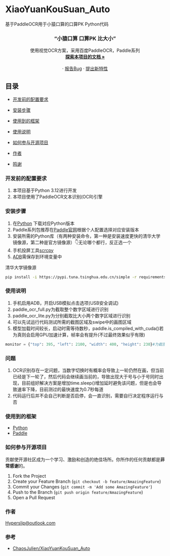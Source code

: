 # XiaoYuanKouSuan_Auto

基于PaddleOCR用于小猿口算的口算PK Python代码

<p align="center">
  <h3 align="center">“小猿口算 口算PK 比大小”</h3>
  <p align="center">
    使用视觉OCR方案，采用百度PaddleOCR，Paddle系列
    <br/>
    <a href="https://github.com/scflow/XiaoYuanKouSuan_PaddlePCR"><strong>探索本项目的文档 »</strong></a>
    <br />
    <br />
    ·
    <a href="https://github.com/scflow/XiaoYuanKouSuan_PaddlePCR/issues">报告Bug</a>
    ·
    <a href="https://github.com/scflow/XiaoYuanKouSuan_PaddlePCR/issues">提出新特性</a>
  </p>


</p>


## 目录

- [开发前的配置要求](#开发前的配置要求)
- [安装步骤](#安装步骤)

- [使用到的框架](#使用到的框架)
- [使用说明](#使用说明)
- [如何参与开源项目](#如何参与开源项目)
- [作者](#作者)
- [鸣谢](#鸣谢)




### 开发前的配置要求

1. 本项目基于Python 3.12进行开发
2. 本项目使用了PaddleOCR文本识别(OCR)引擎

### **安装步骤**

1. 在[Python](https://www.python.org/) 下载对应Python版本
2. Paddle系列包推荐在[Paddle官网](https://www.paddlepaddle.org.cn/)根据个人配置选择对应安装版本
3. 安装所需的Python库（有两种安装命令，第一种是安装速度更快的清华大学镜像源，第二种是官方镜像源）👇无论哪个都行，反正选一个
4. 手机投屏工具[scrcpy](https://scrcpy.org/)
5. [ADB](https://developer.android.com/studio/releases/platform-tools?hl=zh-cn)需保存到环境变量中

清华大学镜像源
```bash
pip install -i https://pypi.tuna.tsinghua.edu.cn/simple -r requirements.txt
```
### 使用说明

1. 手机启用ADB，开启USB模拟点击选项(USB安全调试)
2. paddle_ocr_full.py为截取整个数字区域进行识别
3. paddle_ocr_lite.py为分别截取比大小两个数字区域进行识别
4. 可以先试运行代码测试所需的截图区域及swipe中的画图区域
5. 模型加载时间较长，启动时需等待数秒，paddle.is_compiled_with_cuda()若为真则会启用GPU加速计算，帧率会有提升(不过最终效果似乎有限)

```python
monitor = {"top": 395, "left": 2100, "width": 400, "height": 230}#为截图区域
```

### 问题

1. OCR识别存在一定问题，当数字切换时有概率会导致上一轮仍然在画，但当前已经是下一轮了，然后代码会继续画当前的，导致出现大于号与小于号同时出现，目前组好解决方案是增加time.sleep()增加延时避免该问题，但是也会导致速率下降，目前测过的最快速度为0.7秒每道
2. 代码运行后并不会自己判断是否启停，会一直识别，需要自行决定程序运行与否


### 使用到的框架

- [Python](https://www.python.org/)
- [Paddle](https://www.paddlepaddle.org.cn/)

### 如何参与开源项目

贡献使开源社区成为一个学习、激励和创造的绝佳场所。你所作的任何贡献都是**非常感谢**的。


1. Fork the Project
2. Create your Feature Branch (`git checkout -b feature/AmazingFeature`)
3. Commit your Changes (`git commit -m 'Add some AmazingFeature'`)
4. Push to the Branch (`git push origin feature/AmazingFeature`)
5. Open a Pull Request



### 作者

Hyperslip@outlook.com

### 参考


- [ChaosJulien/XiaoYuanKouSuan_Auto](https://github.com/ChaosJulien/XiaoYuanKouSuan_Auto)
